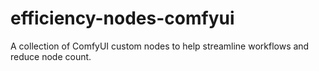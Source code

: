 # efficiency-nodes-comfyui
A collection of ComfyUI custom nodes to help streamline workflows and reduce node count.
